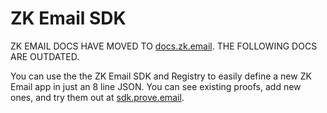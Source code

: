 # ZK Email SDK

ZK EMAIL DOCS HAVE MOVED TO [docs.zk.email](https://docs.zk.email). THE FOLLOWING DOCS ARE OUTDATED.

You can use the the ZK Email SDK and Registry to easily define a new ZK Email app in just an 8 line JSON. You can see existing proofs, add new ones, and try them out at [sdk.prove.email](https://sdk.prove.email/).
